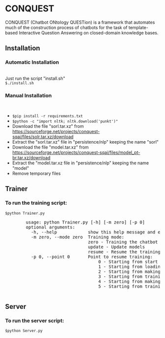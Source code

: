 # CONQUEST
CONQUEST (Chatbot ONtology QUESTion) is a framework that automates much of the construction process of chatbots for the task of template-based Interactive Question Answering on closed-domain knowledge bases.

<h2>Installation</h2>
<h3>Automatic Installation</h3><br>
Just run the script "install.sh"<br>
<code>$./install.sh</code>

<h3>Manual Installation</h3><br>
<ul>
	<li><code>$pip install -r requirements.txt</code></li>
	<li><code>$python -c "import nltk; nltk.download('punkt')"</code></li>
	<li>Download the file "sorl.tar.xz" from <a href="https://sourceforge.net/projects/conquest-sqai/files/solr.tar.xz/download">https://sourceforge.net/projects/conquest-sqai/files/solr.tar.xz/download</a></li>
	<li>Extract the "sorl.tar.xz" file in "persistence/nlp" keeping the name "sorl"</li>
	<li>Download the file "model.tar.xz" from <a href="https://sourceforge.net/projects/conquest-sqai/files/model_pt-br.tar.xz/download">https://sourceforge.net/projects/conquest-sqai/files/model_pt-br.tar.xz/download</a></li>
	<li>Extract the "model.tar.xz file in "persistence/nlp" keeping the name "model"</li>
	<li>Remove temporary files</li>
</ul>


<h2>Trainer</h2>
<h3>To run the training script:</h3>
	<code>$python Trainer.py</code>
	<br/>
	<pre>
		usage: python Trainer.py [-h] [-m zero] [-p 0]
		optional arguments:
		  -h, --help            show this help message and exit 
		  -m zero, --mode zero  Training mode: 
		  						zero - Training the chatbot from starting point (default).
		  						update - Update models
		                        resume - Resume the training from a saved point.
		  -p 0, --point 0       Point to resume training:
		  							0 - Starting from start (equal to zero mode).
		  							1 - Starting from loading QAIs.
		                        	2 - Starting from making NER training dataset.
		                        	3 - Starting from training NER. 
		                        	4 - Starting from making classifier training dataset. 
		                        	5 - Starting from training the classifier.
	</pre>
<h2>Server</h2>
<h3>To run the server script:</h3>
	<code>$python Server.py</code>